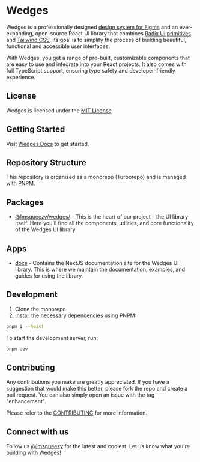 # Wedges

Wedges is a professionally designed <a href="https://lemonsqueezy.com/wedges/figma/" target="_blank">design system for Figma</a> and an ever-expanding, open-source React UI library that combines <a href="https://www.radix-ui.com/primitives" target="_blank" rel="noopener noreferrer">Radix UI primitives</a> and <a href="https://tailwindcss.com/" target="_blank" rel="noopener noreferrer">Tailwind CSS</a>. Its goal is to simplify the process of building beautiful, functional and accessible user interfaces.

With Wedges, you get a range of pre-built, customizable components that are easy to use and integrate into your React projects. It also comes with full TypeScript support, ensuring type safety and developer-friendly experience.

## License

Wedges is licensed under the [MIT License](./LICENSE).

## Getting Started

Visit <a href="https://www.lemonsqueezy.com/wedges/docs" target="_blank">Wedges Docs</a> to get started.

## Repository Structure

This repository is organized as a monorepo (Turborepo) and is managed with <a href="https://pnpm.io" target="_blank">PNPM</a>.

## Packages

- [@lmsqueezy/wedges/](./packages/wedges) - This is the heart of our project – the UI library itself. Here you'll find all the components, utilities, and core functionality of the Wedges UI library.

## Apps

- [docs](./apps/docs) - Contains the NextJS documentation site for the Wedges UI library. This is where we maintain the documentation, examples, and guides for using the library.

## Development

1. Clone the monorepo.
2. Install the necessary dependencies using PNPM:

```bash
pnpm i --hoist
```

To start the development server, run:

```bash
pnpm dev
```

## Contributing

Any contributions you make are greatly appreciated. If you have a suggestion that would make this better, please fork the repo and create a pull request. You can also simply open an issue with the tag "enhancement".

Please refer to the [CONTRIBUTING](./CONTRIBUTING.md) for more information.

## Connect with us

Follow us <a href="https://twitter.com/lmsqueezy/" target="_blank" rel="noreferrer">@lmsqueezy</a> for the latest and coolest. Let us know what you're building with Wedges!
